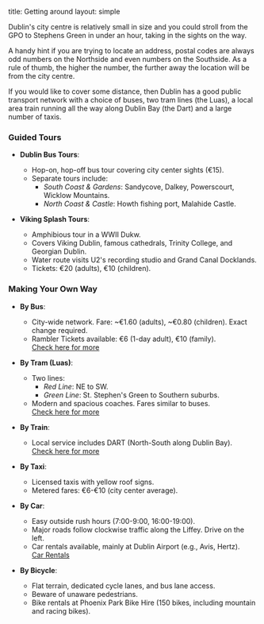 title: Getting around
layout: simple

Dublin's city centre is relatively small in size and you could stroll from the GPO to Stephens Green in under an hour, taking in the sights on the way.

A handy hint if you are trying to locate an address, postal codes are always odd numbers on the Northside and even numbers on the Southside. As a rule of thumb, the higher the number, the further away the location will be from the city centre.

If you would like to cover some distance, then Dublin has a good public transport network with a choice of buses, two tram lines (the Luas), a local area train running all the way along Dublin Bay (the Dart) and a large number of taxis.

### Guided Tours  
- **Dublin Bus Tours**:  
  - Hop-on, hop-off bus tour covering city center sights (€15).  
  - Separate tours include:  
    - *South Coast & Gardens*: Sandycove, Dalkey, Powerscourt, Wicklow Mountains.  
    - *North Coast & Castle*: Howth fishing port, Malahide Castle.  

- **Viking Splash Tours**:  
  - Amphibious tour in a WWII Dukw.  
  - Covers Viking Dublin, famous cathedrals, Trinity College, and Georgian Dublin.  
  - Water route visits U2's recording studio and Grand Canal Docklands.  
  - Tickets: €20 (adults), €10 (children).  

### Making Your Own Way  
- **By Bus**:  
  - City-wide network. Fare: ~€1.60 (adults), ~€0.80 (children). Exact change required.  
  - Rambler Tickets available: €6 (1-day adult), €10 (family).  
<a href="https://www.dublin.info/bus/" class="pages-links">Check here for more</a>


- **By Tram (Luas)**:  
  - Two lines:  
    - *Red Line*: NE to SW.  
    - *Green Line*: St. Stephen's Green to Southern suburbs.  
  - Modern and spacious coaches. Fares similar to buses.  
<a href="https://www.dublin.info/bus/" class="pages-links">Check here for more</a>


- **By Train**:  
  - Local service includes DART (North-South along Dublin Bay).  
<a href="https://www.dublin.info/train/" class="pages-links">Check here for more</a>

- **By Taxi**:  
  - Licensed taxis with yellow roof signs.  
  - Metered fares: €6-€10 (city center average).  


- **By Car**:  
  - Easy outside rush hours (7:00-9:00, 16:00-19:00).  
  - Major roads follow clockwise traffic along the Liffey. Drive on the left.  
  - Car rentals available, mainly at Dublin Airport (e.g., Avis, Hertz).  
<a href="https://www.dublin.info/car-rental/" class="pages-links">Car Rentals</a>
  

- **By Bicycle**:  
  - Flat terrain, dedicated cycle lanes, and bus lane access.  
  - Beware of unaware pedestrians.  
  - Bike rentals at Phoenix Park Bike Hire (150 bikes, including mountain and racing bikes).  

<!-- Vigo is a small city and you can walk almost everywhere, although Vigo is well-known for its hills (so be prepared to walk up and down!). Nowadays, there are a lot of escalators to help you with that.
To get around in Vigo and if you want to go to nearby beaches, the best option is public transportation, bus or taxi.


### By bus

Vitrasa is the public urban bus in Vigo. You can use the [Moovit app](https://moovitapp.com/) to plan your trip and be informed. -->

<!-- ### By taxi

If you prefer a little more flexibility, you won’t have any trouble finding a taxi in Vigo. This is a very comfortable option to move about the centre of Vigo and its neighbourhoods. They have reasonable rates and will allow you to get around quickly.    -->
